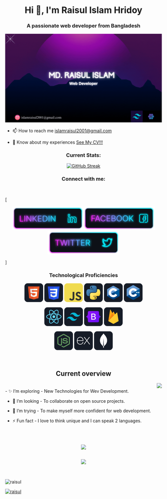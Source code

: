 <h1 align="center">Hi 👋, I'm Raisul Islam Hridoy</h1>
<h3 align="center">A passionate web developer from Bangladesh</h3>
<a href="https://www.linkedin.com/in/raisul~islam">
   <img src="https://raw.githubusercontent.com/Raisul-24/Raisul-24/main/Banner/banner.gif" alt="">
</a>

- 📫 How to reach me <a href="gmail/islamraisul2001@gmail.com">islamraisul2001@gmail.com</a> <br>

- 📄 Know about my experiences <a
   href="https://drive.google.com/file/d/1vyZr2Nhwzdq0kwNWZG0djV8GItLmO2TE/view?usp=sharing">See My CV!!! </a> <br>

<h3 align="center">Current Stats:</h3>
<p align="center">
   <a href="https://git.io/streak-stats"><img width="70%"
         src="https://streak-stats.demolab.com?user=Raisul-24&theme=neon-blurange&hide_border=true&date_format=M%20j%5B%2C%20Y%5D&card_width=494"
         alt="GitHub Streak" /></a>
</p>

<h3 align="center">Connect with me:</h3>
<br />

[<p align="center">[<img height="75"
      src="https://raw.githubusercontent.com/Raisul-24/Raisul-24/main/icons/Linkedin.png">](https://www.linkedin.com/in/raisul~islam/)[<img
      height="75"
      src="https://raw.githubusercontent.com/Raisul-24/Raisul-24/main/icons/Facebook.png">](https://www.facebook.com/raisul.rih)[<img
      height="75" src="https://raw.githubusercontent.com/Raisul-24/Raisul-24/main/icons/Twitter.png"> </p>
](https://twitter.com/raisul_24)]
<br />

<h3 align="center">Technological Proficiencies</h3>
<p align="center">
   <img src="https://raw.githubusercontent.com/Raisul-24/Raisul-24/main/icons/HTML.png" />
   <img src="https://raw.githubusercontent.com/Raisul-24/Raisul-24/main/icons/css.png" />
   <img src="https://raw.githubusercontent.com/Raisul-24/Raisul-24/main/icons/JavaScript.png" />
   <img src="https://raw.githubusercontent.com/Raisul-24/Raisul-24/main/icons/python.png" />
   <img src="https://raw.githubusercontent.com/Raisul-24/Raisul-24/main/icons/c.png" />
   <img src="https://raw.githubusercontent.com/Raisul-24/Raisul-24/main/icons/cpp.png" />
</p>
<p align="center">
   <img src="https://raw.githubusercontent.com/Raisul-24/Raisul-24/main/icons/react.png" />
   <img src="https://raw.githubusercontent.com/Raisul-24/Raisul-24/main/icons/tailwind.png" />
   <img src="https://raw.githubusercontent.com/Raisul-24/Raisul-24/main/icons/Bootsrap.png" />
   <img src="https://raw.githubusercontent.com/Raisul-24/Raisul-24/main/icons/firebase.png" />
</p>
<p align="center">
   <img src="https://raw.githubusercontent.com/Raisul-24/Raisul-24/main/icons/node.png" />
   <img src="https://raw.githubusercontent.com/Raisul-24/Raisul-24/main/icons/express.png" />
   <img src="https://raw.githubusercontent.com/Raisul-24/Raisul-24/main/icons/mongo.png" />
</p><br />

<h2 align="center">Current overview</h2>
<div align="left"><img align="right"
      src="http://github-profile-summary-cards.vercel.app/api/cards/most-commit-language?username=Raisul-24&theme=shades_of_purple" />
</div>

<br />
- ✨ I’m exploring - New Technologies for Wev Development.

- 🔭 I’m looking - To collaborate on open source projects.

- 🤔 I’m trying - To make myself more confident for web development.

- ⚡ Fun fact - I love to think unique and I can speak 2 languages.
<br />
<br />

<div style="display: flex; flex-direction: column; align-items: center;">
   <p align="left"> <a width="50%" href="https://github.com/Raisul-24"><img
         src="http://github-profile-summary-cards.vercel.app/api/cards/profile-details?username=Raisul-24&theme=blue_green" /></a> </p>
   <p align="right"> <a width="30%" href="https://github.com/Raisul-24"><img
         src="http://github-profile-summary-cards.vercel.app/api/cards/stats?username=Raisul-24&theme=blue_green" /></a> </p>
</div>

<br />

<p align="left"> <img src="https://komarev.com/ghpvc/?username=raisul&label=Profile%20views&color=0e75b6&style=flat"
      alt="raisul" /> </p>

<p align="left"> <a href="https://github.com/Raisul-24"><img
         src="https://github-profile-trophy.vercel.app/?username=Raisul-24" alt="raisul" /></a> </p>
<br />

